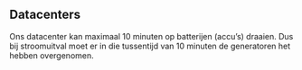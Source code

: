 ## Datacenters

Ons datacenter kan maximaal 10 minuten op batterijen (accu’s) draaien. Dus bij stroomuitval moet er in die tussentijd van 10 minuten de generatoren het hebben overgenomen.
